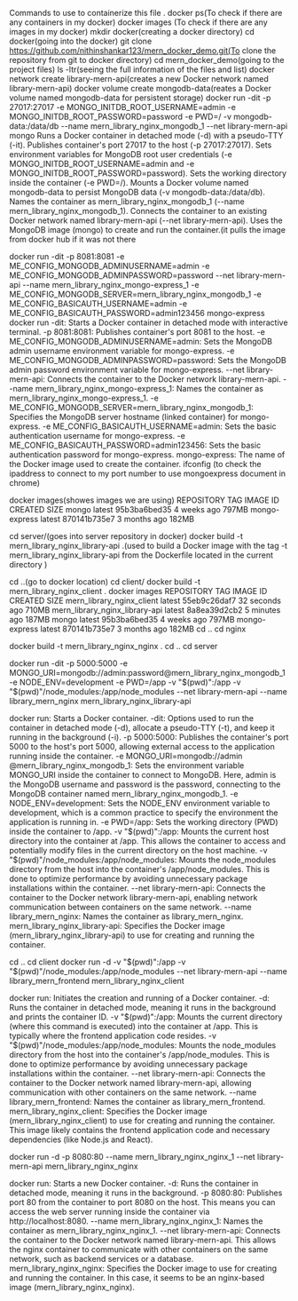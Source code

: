 Commands to use to containerize this file .
docker ps(To check if there are any containers in my docker)
docker images (To check if there are any images in my docker)
mkdir docker(creating a docker directory)
cd docker(going into the docker)
git clone https://github.com/nithinshankar123/mern_docker_demo.git(To clone the repository from git to docker directory)
cd mern_docker_demo(going to the project files)
ls -ltr(seeing the full information of the files and list)
docker network create library-mern-api(creates a new Docker network named library-mern-api)
docker volume create mongodb-data(reates a Docker volume named mongodb-data for persistent storage)
docker run -dit -p 27017:27017 -e MONGO_INITDB_ROOT_USERNAME=admin -e MONGO_INITDB_ROOT_PASSWORD=password -e PWD=/ -v mongodb-data:/data/db --name mern_library_nginx_mongodb_1 --net library-mern-api mongo
   Runs a Docker container in detached mode (-d) with a pseudo-TTY (-it).
   Publishes container's port 27017 to the host (-p 27017:27017).
   Sets environment variables for MongoDB root user credentials (-e MONGO_INITDB_ROOT_USERNAME=admin and -e MONGO_INITDB_ROOT_PASSWORD=password).
   Sets the working directory inside the container (-e PWD=/).
   Mounts a Docker volume named mongodb-data to persist MongoDB data (-v mongodb-data:/data/db).
   Names the container as mern_library_nginx_mongodb_1 (--name mern_library_nginx_mongodb_1).
   Connects the container to an existing Docker network named library-mern-api (--net library-mern-api).
   Uses the MongoDB image (mongo) to create and run the container.(it pulls the image from docker hub if it was not there

docker run -dit -p 8081:8081 -e ME_CONFIG_MONGODB_ADMINUSERNAME=admin -e ME_CONFIG_MONGODB_ADMINPASSWORD=password --net library-mern-api --name mern_library_nginx_mongo-express_1 -e ME_CONFIG_MONGODB_SERVER=mern_library_nginx_mongodb_1 -e ME_CONFIG_BASICAUTH_USERNAME=admin -e ME_CONFIG_BASICAUTH_PASSWORD=admin123456 mongo-express
     docker run -dit: Starts a Docker container in detached mode with interactive terminal.
     -p 8081:8081: Publishes container's port 8081 to the host.
     -e ME_CONFIG_MONGODB_ADMINUSERNAME=admin: Sets the MongoDB admin username environment variable for mongo-express.
     -e ME_CONFIG_MONGODB_ADMINPASSWORD=password: Sets the MongoDB admin password environment variable for mongo-express.
     --net library-mern-api: Connects the container to the Docker network library-mern-api.
     --name mern_library_nginx_mongo-express_1: Names the container as mern_library_nginx_mongo-express_1.
    -e ME_CONFIG_MONGODB_SERVER=mern_library_nginx_mongodb_1: Specifies the MongoDB server hostname (linked container) for mongo-express.
    -e ME_CONFIG_BASICAUTH_USERNAME=admin: Sets the basic authentication username for mongo-express.
    -e ME_CONFIG_BASICAUTH_PASSWORD=admin123456: Sets the basic authentication password for mongo-express.
      mongo-express: The name of the Docker image used to create the container.
  ifconfig (to check the ipaddress to connect to my port number to use mongoexpress document in chrome)

docker images(showes images we are using)
REPOSITORY      TAG       IMAGE ID       CREATED        SIZE
mongo           latest    95b3ba6bed35   4 weeks ago    797MB
mongo-express   latest    870141b735e7   3 months ago   182MB

cd server/(goes into server repository in docker)
docker build -t mern_library_nginx_library-api .(used to build a Docker image with the tag -t mern_library_nginx_library-api from the Dockerfile located in the current directory )

cd ..(go to docker location)
cd client/
docker build -t mern_library_nginx_client .
 docker images
REPOSITORY                       TAG       IMAGE ID       CREATED          SIZE
mern_library_nginx_client        latest    55eb9c26daf7   32 seconds ago   710MB
mern_library_nginx_library-api   latest    8a8ea39d2cb2   5 minutes ago    187MB
mongo                            latest    95b3ba6bed35   4 weeks ago      797MB
mongo-express                    latest    870141b735e7   3 months ago     182MB
cd ..
cd nginx

docker build -t mern_library_nginx_nginx .
cd ..
cd server

docker run -dit -p 5000:5000 -e MONGO_URI=mongodb://admin:password@mern_library_nginx_mongodb_1 -e NODE_ENV=development -e PWD=/app -v "$(pwd)":/app -v "$(pwd)"/node_modules:/app/node_modules --net library-mern-api --name library_mern_nginx mern_library_nginx_library-api

docker run: Starts a Docker container.
-dit: Options used to run the container in detached mode (-d), allocate a pseudo-TTY (-t), and keep it running in the background (-i).
-p 5000:5000: Publishes the container's port 5000 to the host's port 5000, allowing external access to the application running inside the container.
-e MONGO_URI=mongodb://admin
@mern_library_nginx_mongodb_1: Sets the environment variable MONGO_URI inside the container to connect to MongoDB. Here, admin is the MongoDB username and password is the password, connecting to the MongoDB container named mern_library_nginx_mongodb_1.
-e NODE_ENV=development: Sets the NODE_ENV environment variable to development, which is a common practice to specify the environment the application is running in.
-e PWD=/app: Sets the working directory (PWD) inside the container to /app.
-v "$(pwd)":/app: Mounts the current host directory into the container at /app. This allows the container to access and potentially modify files in the current directory on the host machine.
-v "$(pwd)"/node_modules:/app/node_modules: Mounts the node_modules directory from the host into the container's /app/node_modules. This is done to optimize performance by avoiding unnecessary package installations within the container.
--net library-mern-api: Connects the container to the Docker network library-mern-api, enabling network communication between containers on the same network.
--name library_mern_nginx: Names the container as library_mern_nginx.
mern_library_nginx_library-api: Specifies the Docker image (mern_library_nginx_library-api) to use for creating and running the container.

cd ..
cd client
docker run -d -v "$(pwd)":/app -v "$(pwd)"/node_modules:/app/node_modules --net library-mern-api  --name library_mern_frontend mern_library_nginx_client

docker run: Initiates the creation and running of a Docker container.
-d: Runs the container in detached mode, meaning it runs in the background and prints the container ID.
-v "$(pwd)":/app: Mounts the current directory (where this command is executed) into the container at /app. This is typically where the frontend application code resides.
-v "$(pwd)"/node_modules:/app/node_modules: Mounts the node_modules directory from the host into the container's /app/node_modules. This is done to optimize performance by avoiding unnecessary package installations within the container.
--net library-mern-api: Connects the container to the Docker network named library-mern-api, allowing communication with other containers on the same network.
--name library_mern_frontend: Names the container as library_mern_frontend.
mern_library_nginx_client: Specifies the Docker image (mern_library_nginx_client) to use for creating and running the container. This image likely contains the frontend application code and necessary dependencies (like Node.js and React).

 docker run -d -p 8080:80 --name mern_library_nginx_nginx_1 --net library-mern-api mern_library_nginx_nginx

 docker run: Starts a new Docker container.
-d: Runs the container in detached mode, meaning it runs in the background.
-p 8080:80: Publishes port 80 from the container to port 8080 on the host. This means you can access the web server running inside the container via http://localhost:8080.
--name mern_library_nginx_nginx_1: Names the container as mern_library_nginx_nginx_1.
--net library-mern-api: Connects the container to the Docker network named library-mern-api. This allows the nginx container to communicate with other containers on the same network, such as backend services or a database.
mern_library_nginx_nginx: Specifies the Docker image to use for creating and running the container. In this case, it seems to be an nginx-based image (mern_library_nginx_nginx).


